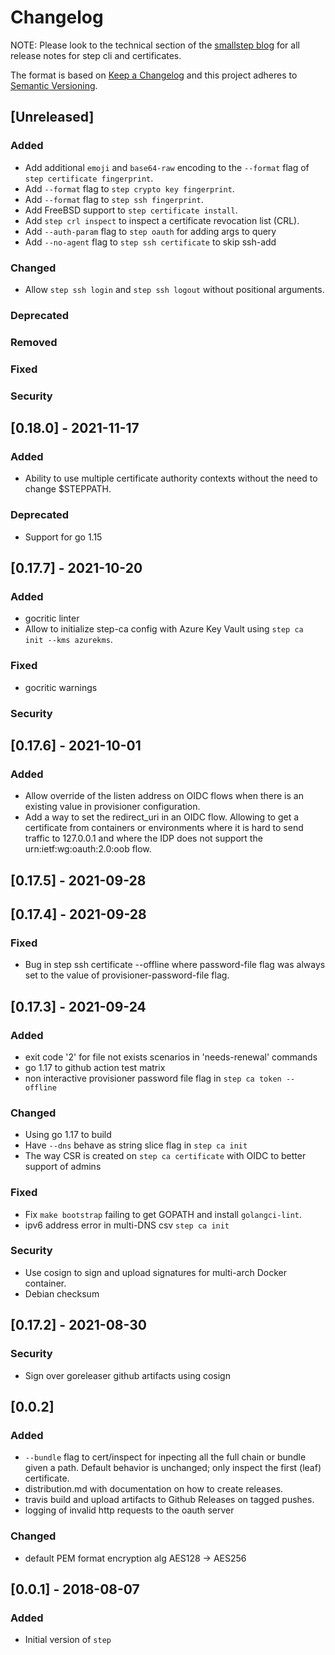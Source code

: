 # Changelog

NOTE: Please look to the technical section of the [smallstep blog](https://smallstep.com/tags/technical/)
for all release notes for step cli and certificates.

The format is based on [Keep a Changelog](http://keepachangelog.com/en/1.0.0/)
and this project adheres to [Semantic Versioning](http://semver.org/spec/v2.0.0.html).

## [Unreleased]
### Added
- Add additional `emoji` and `base64-raw` encoding to the `--format` flag of `step certificate fingerprint`.
- Add `--format` flag to `step crypto key fingerprint`.
- Add `--format` flag to `step ssh fingerprint`.
- Add FreeBSD support to `step certificate install`.
- Add `step crl inspect` to inspect a certificate revocation list (CRL).
- Add `--auth-param` flag to `step oauth` for adding args to query
- Add `--no-agent` flag to `step ssh certificate` to skip ssh-add
### Changed
- Allow `step ssh login` and `step ssh logout` without positional arguments.
### Deprecated
### Removed
### Fixed
### Security

## [0.18.0] - 2021-11-17
### Added
- Ability to use multiple certificate authority contexts without the need to change
  $STEPPATH.
### Deprecated
- Support for go 1.15

## [0.17.7] - 2021-10-20
### Added
- gocritic linter
- Allow to initialize step-ca config with Azure Key Vault using `step ca init --kms azurekms`.
### Fixed
- gocritic warnings

### Security
## [0.17.6] - 2021-10-01
### Added
- Allow override of the listen address on OIDC flows when there is an existing
  value in provisioner configuration.
- Add a way to set the redirect_uri in an OIDC flow. Allowing to get a
  certificate from containers or environments where it is hard to send traffic
  to 127.0.0.1 and where the IDP does not support the urn:ietf:wg:oauth:2.0:oob
  flow.

## [0.17.5] - 2021-09-28

## [0.17.4] - 2021-09-28
### Fixed
- Bug in step ssh certificate --offline where password-file flag was always set 
to the value of provisioner-password-file flag.

## [0.17.3] - 2021-09-24
### Added
- exit code '2' for file not exists scenarios in 'needs-renewal' commands
- go 1.17 to github action test matrix
- non interactive provisioner password file flag in `step ca token --offline` 
### Changed
- Using go 1.17 to build
- Have `--dns` behave as string slice flag in `step ca init`
- The way CSR is created on `step ca certificate` with OIDC to better support of admins
### Fixed
- Fix `make bootstrap` failing to get GOPATH and install `golangci-lint`.
- ipv6 address error in multi-DNS csv `step ca init`
### Security
- Use cosign to sign and upload signatures for multi-arch Docker container.
- Debian checksum

## [0.17.2] - 2021-08-30
### Security
- Sign over goreleaser github artifacts using cosign 

## [0.0.2]
### Added
- `--bundle` flag to cert/inspect for inpecting all the full chain or bundle
given a path. Default behavior is unchanged; only inspect the first (leaf)
certificate.
- distribution.md with documentation on how to create releases.
- travis build and upload artifacts to Github Releases on tagged pushes.
- logging of invalid http requests to the oauth server
### Changed
- default PEM format encryption alg AES128 -> AES256

## [0.0.1] - 2018-08-07
### Added
- Initial version of `step`
